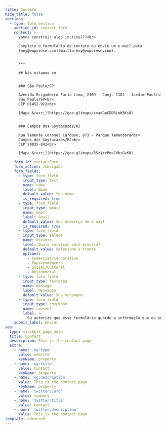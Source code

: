 ```yaml
---
title: Contato
hide_title: false
sections:
  - type: form_section
    section_id: contact-form
    content: >-
      Vamos construir algo incrível??<br>

      Complete o formulário de contato ou envie um e-mail para
      [hey@eupoiese.com](mailto:hey@eupoiese.com).


      ***

      ## Nós estamos em


      ### São Paulo/SP

      Avenida Brigadeiro Faria Lima, 2369 - Conj. 1102 - Jardim Paulistano<br>
      São Paulo/SP<br>
      CEP 01452-922<br>

      [Mapa &rarr;](https://goo.gl/maps/xvadDpCDDRioW3Ks8)


      ### Campos dos Goytacazes/RJ

      Rua Tenente Coronel Cardoso, 873 - Parque Tamandaré<br>
      Campos dos Goytacazes/RJ<br>
      CEP 28035-042<br>

      [Mapa &rarr;](https://goo.gl/maps/RSzjrePmsCVbsGvK6)

    form_id: contactForm
    form_action: /obrigado
    form_fields:
      - type: form_field
        input_type: text
        name: name
        label: Nome
        default_value: Seu nome
        is_required: true
      - type: form_field
        input_type: email
        name: email
        label: Email
        default_value: Seu endereço de e-mail
        is_required: true
      - type: form_field
        input_type: select
        name: assunto
        label: Quais serviços você precisa?
        default_value: Selecione a frente
        options:
          - Comercial/Corporativo
          - Empreendimento
          - Social/Cultural
          - Residencial
      - type: form_field
        input_type: textarea
        name: message
        label: Mensagem
        default_value: Sua mensagem
      - type: form_field
        input_type: checkbox
        name: consent
        label: >-
          Eu autorizo que esse formulário guarde a informação que eu submeter para que eu seja contactado.
    submit_label: Enviar
seo:
  type: stackbit_page_meta
  title: Contact
  description: This is the contact page
  extra:
    - name: 'og:type'
      value: website
      keyName: property
    - name: 'og:title'
      value: Contact
      keyName: property
    - name: 'og:description'
      value: This is the contact page
      keyName: property
    - name: 'twitter:card'
      value: summary
    - name: 'twitter:title'
      value: Contact
    - name: 'twitter:description'
      value: This is the contact page
template: advanced
---
```

